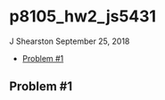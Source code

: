 p8105\_hw2\_js5431
================
J Shearston
September 25, 2018

-   [Problem \#1](#problem-1)

Problem \#1
-----------
